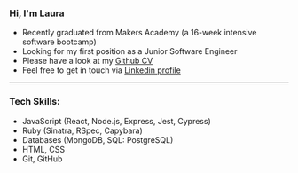 ### Hi, I'm Laura

- Recently graduated from Makers Academy (a 16-week intensive software bootcamp)
- Looking for my first position as a Junior Software Engineer
- Please have a look at my [Github CV](https://github.com/laura-voss/CV) 
- Feel free to get in touch via [Linkedin profile](https://www.linkedin.com/in/laura-voss-london/)
---
### Tech Skills:
- JavaScript (React, Node.js, Express, Jest, Cypress)
- Ruby (Sinatra, RSpec, Capybara) 
- Databases (MongoDB, SQL: PostgreSQL)
- HTML, CSS
- Git, GitHub
<!-- ---
<img align="left" alt="laura-voss Github Stats" src="https://github-readme-stats.vercel.app/api?username=laura-voss&custom_title=Laura's%27s%20GitHub%20Stats&show_icons=true&hide_border=true&theme=tokyonight"/> -->